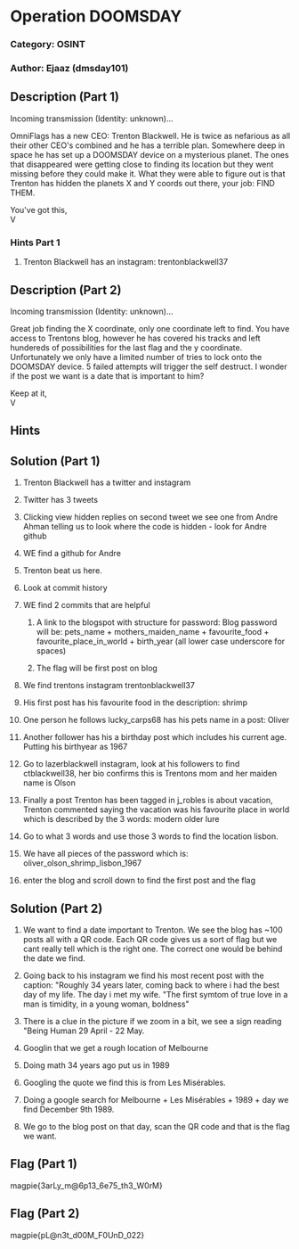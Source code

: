 # Operation DOOMSDAY
### Category: OSINT
### Author: Ejaaz (dmsday101)

## Description (Part 1)

Incoming transmission (Identity: unknown)...

OmniFlags has a new CEO: Trenton Blackwell. He is twice as nefarious as all their other CEO's combined and he has a terrible plan.
Somewhere deep in space he has set up a DOOMSDAY device on a mysterious planet. The ones that disappeared were getting close to finding its location but they went missing before they could make it.
What they were able to figure out is that Trenton has hidden the planets X and Y coords out there, your job: FIND THEM. 

You've got this, \
V

### Hints Part 1

1. Trenton Blackwell has an instagram: trentonblackwell37


## Description (Part 2)

Incoming transmission (Identity: unknown)...

Great job finding the X coordinate, only one coordinate left to find. You have access to Trentons blog, however he has covered his tracks and left hundereds of possibilities for the last flag and the y coordinate. 
Unfortunately we only have a limited number of tries to lock onto the DOOMSDAY device. 5 failed attempts will trigger the self destruct. 
I wonder if the post we want is a date that is important to him?

Keep at it, \
V

## Hints

## Solution (Part 1)

1. Trenton Blackwell has a twitter and instagram

2. Twitter has 3 tweets 

3. Clicking view hidden replies on second tweet we see one from Andre Ahman telling us to look where the code is hidden - look for Andre github

4. WE find a github for Andre

5. Trenton beat us here.

6. Look at commit history

7. WE find 2 commits that are helpful

    1. A link to the blogspot with structure for password: Blog password will be: pets_name + mothers_maiden_name + favourite_food + favourite_place_in_world + birth_year (all lower case underscore for spaces)

    2. The flag will be first post on blog

8. We find trentons instagram trentonblackwell37

9. His first post has his favourite food in the description: shrimp

10. One person he follows lucky_carps68 has his pets name in a post: Oliver

11. Another follower has his a birthday post which includes his current age. Putting his birthyear as 1967

12. Go to lazerblackwell instagram, look at his followers to find ctblackwell38, her bio confirms this is Trentons mom and her maiden name is Olson

13. Finally a post Trenton has been tagged in j_robles is about vacation, Trenton commented saying the vacation was his favourite place in world which is described by the 3 words: modern older lure

14. Go to what 3 words and use those 3 words to find the location lisbon.

15. We have all pieces of the password which is: oliver_olson_shrimp_lisbon_1967

16. enter the blog and scroll down to find the first post and the flag

## Solution (Part 2)

1. We want to find a date important to Trenton. We see the blog has ~100 posts all with a QR code. Each QR code gives us a sort of flag but we cant really tell which is the right one. The correct one would be behind the date we find. 

2. Going back to his instagram we find his most recent post with the caption: "Roughly 34 years later, coming back to where i had the best day of my life. The day i met my wife. "The first symtom of true love in a man is timidity, in a young woman, boldness"

3. There is a clue in the picture if we zoom in a bit, we see a sign reading "Being Human 29 April - 22 May.

4. Googlin that we get a rough location of Melbourne

5. Doing math 34 years ago put us in 1989

6. Googling the quote we find this is from Les Misérables.

7. Doing a google search for Melbourne + Les Misérables + 1989 + day we find December 9th 1989. 

8. We go to the blog post on that day, scan the QR code and that is the flag we want. 

## Flag (Part 1)

magpie{3arLy_m@6p13_6e75_th3_W0rM}

## Flag (Part 2)

magpie{pL@n3t_d00M_F0UnD_022}


